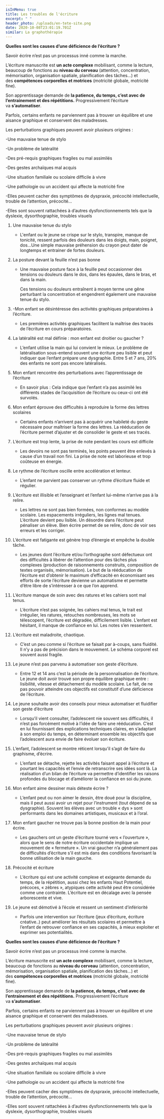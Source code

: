 ```yaml
---
isInMenu: true
title: Les troubles de l'écriture
excerpt: " "
header_photo: /uploads/en-tete-site.png
date: 2020-10-08T23:01:19.701Z
similar: La graphothérapie
---
```

**Quelles sont les causes d’une déficience de l’écriture ?**

Savoir écrire n’est pas un processus inné comme la marche.

L’écriture manuscrite est **un acte complexe** mobilisant, comme la lecture, beaucoup de fonctions au **niveau du cerveau** (attention, concentration, mémorisation, organisation spatiale, planification des tâches…) et des **compétences corporelles et motrices** (motricité globale, motricité fine).

Son apprentissage demande de **la patience, du temps, c’est avec de l’entrainement et des répétitions.** Progressivement l’écriture va **s’automatiser**.

Parfois, certains enfants ne parviennent pas à trouver un équilibre et une aisance graphique et conservent des maladresses.

Les perturbations graphiques peuvent avoir plusieurs origines :

\-Une mauvaise tenue de stylo

\-Un problème de latéralité

\-Des pré-requis graphiques fragiles ou mal assimilés

\-Des gestes archaïques mal acquis

\-Une situation familiale ou scolaire difficile à vivre

\-Une pathologie ou un accident qui affecte la motricité fine

\-Elles peuvent cacher des symptômes de dyspraxie, précocité intellectuelle, trouble de l’attention, précocité…

\-Elles sont souvent rattachées à d’autres dysfonctionnements tels que la dyslexie, dysorthographie, troubles visuels

1. Une mauvaise tenue du stylo

   * L'enfant ou le jeune se crispe sur le stylo, transpire, manque de tonicité, ressent parfois des douleurs dans les doigts, main, poignet, dos...Une simple mauvaise préhension du crayon peut dater de longtemps et entrainer de fortes douleurs.
2. La posture devant la feuille n’est pas bonne

   * Une mauvaise posture face à la feuille peut occasionner des tensions ou douleurs dans le dos, dans les épaules, dans le bras, et dans la main.

     Ces tensions ou douleurs entraînent à moyen terme une gêne perturbant la concentration et engendrent également une mauvaise tenue du stylo.
3. \-Mon enfant se désintéresse des activités graphiques préparatoires à l’écriture.

   * Les premières activités graphiques facilitent la maîtrise des tracés de l’écriture en cours préparatoires.
4. La latéralité est mal définie : mon enfant est droitier ou gaucher ? 

   * L’enfant utilise la main qui lui convient le mieux. Le problème de latéralisation sous-entend souvent une écriture peu lisible et peut indiquer que l’enfant prépare une dysgraphie. Entre 5 et 7 ans, 20% des enfants ne sont pas encore latéralisés.
5. Mon enfant rencontre des perturbations avec l’apprentissage de l’écriture

   * En savoir plus : Cela indique que l’enfant n’a pas assimilé les différents stades de l’acquisition de l’écriture ou ceux-ci ont été survolés.
6. Mon enfant éprouve des difficultés à reproduire la forme des lettres scolaires

   * Certains enfants n’arrivent pas à acquérir une habileté du geste nécessaire pour maîtriser la forme des lettres. La rééducation de l’écriture permet d’ajuster et de consolider le geste et ses tracés.
7. L’écriture est trop lente, la prise de note pendant les cours est difficile

   * Les devoirs ne sont pas terminés, les points peuvent être enlevés à cause d’un travail non fini. La prise de note est laborieuse et trop coûteuse en énergie.
8. Le rythme de l’écriture oscille entre accélération et lenteur.

   *  L’enfant ne parvient pas conserver un rythme d’écriture fluide et régulier.
9. L’écriture est illisible et l’enseignant et l’enfant lui-même n’arrive pas à la relire.

   * Les lettres ne sont pas bien formées, non conformes au modèle scolaire. Les espacements irréguliers, les lignes mal tenues. L’écriture devient peu lisible. Un désordre dans l’écriture peut pénaliser un élève. Bien écrire permet de se relire, donc de voir ses erreurs et les corriger.
10. L’écriture est fatigante est génère trop d’énergie et empêche la double tâche.

    * Les jeunes dont l’écriture et/ou l’orthographe sont défectueux ont des difficultés à libérer de l’attention pour des tâches plus complexes (production de raisonnements construits, composition de textes organisés, mémorisation). Le but de la rééducation de l’écriture est d’obtenir le maximum d’efficacité en économisant ses efforts de sorte l’écriture devienne un automatisme et permette d’être libre de s’intéresser à ce que l’on apprend.
11. L’écriture manque de soin avec des ratures et les cahiers sont mal tenus.

    * L’écriture n’est pas soignée, les cahiers mal tenus, le trait est irrégulier, les ratures, retouches nombreuses, les mots se télescopent, l’écriture est dégradée, difficilement lisible. L’enfant est hésitant, il manque de confiance en lui. Les notes s’en ressentent.
12. L’écriture est maladroite, chaotique.

    * C’est un peu comme si l’écriture se faisait par à-coups, sans fluidité. Il n’y a pas de précision dans le mouvement. Le schéma corporel est souvent aussi fragile.
13. Le jeune n’est pas parvenu à automatiser son geste d’écriture.

    * Entre 12 et 14 ans c’est la période de la personnalisation de l’écriture. Le jeune doit avoir trouvé son propre équilibre graphique entre : lisibilité, vitesse et détachement du modèle scolaire. Le fait, de ne pas pouvoir atteindre ces objectifs est constitutif d’une déficience de l’écriture.
14. Le jeune souhaite avoir des conseils pour mieux automatiser et fluidifier son geste d’écriture

    * Lorsqu’il vient consulter, l’adolescent nie souvent ses difficultés, il n’est pas forcément motivé à l’idée de faire une rééducation. C’est en lui fournissant des explications techniques claires, en s’adaptant à son emploi du temps, en déterminant ensemble les objectifs que l’adolescent aura envie de faire évoluer son écriture.
15. L’enfant, l’adolescent se montre réticent lorsqu’il s’agit de faire du graphisme, d’écrire.

    * L’enfant se détache, rejette les activités faisant appel à l’écriture et pourtant les capacités et l’envie de retranscrire ses idées sont là. La réalisation d’un bilan de l’écriture va permettre d’identifier les raisons profondes du blocage et d’améliorer la confiance en soi du jeune.
16. Mon enfant aime dessiner mais déteste écrire ?

    * L’enfant peut ou non aimer le dessin, être doué pour la discipline, mais il peut aussi avoir un rejet pour l’instrument (tout dépend de sa dysgraphie). Souvent les élèves avec un trouble « dys » sont performants dans les domaines artistiques, musicaux et à l’oral.
17. Mon enfant gaucher ne trouve pas la bonne position de la main pour écrire.

    * Les gauchers ont un geste d’écriture tourné vers « l’ouverture », alors que le sens de notre écriture occidentale implique un mouvement de « fermeture ». Un vrai gaucher n’a généralement pas de difficultés d’écriture s’il est mis dans des conditions favorisant la bonne utilisation de la main gauche.
18. Précocité et écriture

    * L’écriture qui est une activité complexe et exigeante demande du temps, de la répétition, aussi chez les enfants Haut Potentiel, précoces, « zèbres », atypiques cette activité peut être considérée comme une contrainte. L’écriture est en décalage avec la pensée arborescente et vive.
19. Le jeune est démotivé à l’école et ressent un sentiment d’infériorité

    * Parfois une intervention sur l’écriture (jeux d’écriture, écriture créative..) peut améliorer les résultats scolaires et permettre à l’enfant de retrouver confiance en ses capacités, à mieux exploiter et exprimer ses potentialités.

**Quelles sont les causes d’une déficience de l’écriture ?**

Savoir écrire n’est pas un processus inné comme la marche.

L’écriture manuscrite est **un acte complexe** mobilisant, comme la lecture, beaucoup de fonctions au **niveau du cerveau** (attention, concentration, mémorisation, organisation spatiale, planification des tâches…) et des **compétences corporelles et motrices** (motricité globale, motricité fine).

Son apprentissage demande de **la patience, du temps, c’est avec de l’entrainement et des répétitions.** Progressivement l’écriture va **s’automatiser**.

Parfois, certains enfants ne parviennent pas à trouver un équilibre et une aisance graphique et conservent des maladresses.

Les perturbations graphiques peuvent avoir plusieurs origines :

\-Une mauvaise tenue de stylo

\-Un problème de latéralité

\-Des pré-requis graphiques fragiles ou mal assimilés

\-Des gestes archaïques mal acquis

\-Une situation familiale ou scolaire difficile à vivre

\-Une pathologie ou un accident qui affecte la motricité fine

\-Elles peuvent cacher des symptômes de dyspraxie, précocité intellectuelle, trouble de l’attention, précocité…

\-Elles sont souvent rattachées à d’autres dysfonctionnements tels que la dyslexie, dysorthographie, troubles visuels